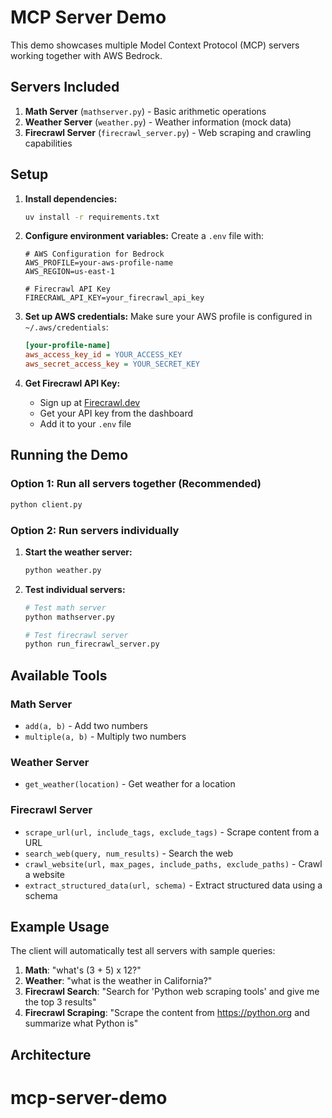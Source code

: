 # MCP Server Demo

This demo showcases multiple Model Context Protocol (MCP) servers working together with AWS Bedrock.

## Servers Included

1. **Math Server** (`mathserver.py`) - Basic arithmetic operations
2. **Weather Server** (`weather.py`) - Weather information (mock data)
3. **Firecrawl Server** (`firecrawl_server.py`) - Web scraping and crawling capabilities

## Setup

1. **Install dependencies:**
   ```bash
   uv install -r requirements.txt
   ```

2. **Configure environment variables:**
   Create a `.env` file with:
   ```env
   # AWS Configuration for Bedrock
   AWS_PROFILE=your-aws-profile-name
   AWS_REGION=us-east-1
   
   # Firecrawl API Key
   FIRECRAWL_API_KEY=your_firecrawl_api_key
   ```

3. **Set up AWS credentials:**
   Make sure your AWS profile is configured in `~/.aws/credentials`:
   ```ini
   [your-profile-name]
   aws_access_key_id = YOUR_ACCESS_KEY
   aws_secret_access_key = YOUR_SECRET_KEY
   ```

4. **Get Firecrawl API Key:**
   - Sign up at [Firecrawl.dev](https://firecrawl.dev)
   - Get your API key from the dashboard
   - Add it to your `.env` file

## Running the Demo

### Option 1: Run all servers together (Recommended)
```bash
python client.py
```

### Option 2: Run servers individually

1. **Start the weather server:**
   ```bash
   python weather.py
   ```

2. **Test individual servers:**
   ```bash
   # Test math server
   python mathserver.py
   
   # Test firecrawl server
   python run_firecrawl_server.py
   ```

## Available Tools

### Math Server
- `add(a, b)` - Add two numbers
- `multiple(a, b)` - Multiply two numbers

### Weather Server
- `get_weather(location)` - Get weather for a location

### Firecrawl Server
- `scrape_url(url, include_tags, exclude_tags)` - Scrape content from a URL
- `search_web(query, num_results)` - Search the web
- `crawl_website(url, max_pages, include_paths, exclude_paths)` - Crawl a website
- `extract_structured_data(url, schema)` - Extract structured data using a schema

## Example Usage

The client will automatically test all servers with sample queries:

1. **Math**: "what's (3 + 5) x 12?"
2. **Weather**: "what is the weather in California?"
3. **Firecrawl Search**: "Search for 'Python web scraping tools' and give me the top 3 results"
4. **Firecrawl Scraping**: "Scrape the content from https://python.org and summarize what Python is"

## Architecture
# mcp-server-demo
